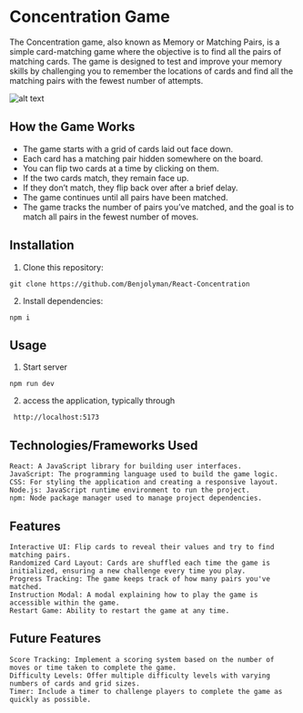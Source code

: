 # Concentration Game

The Concentration game, also known as Memory or Matching Pairs, is a simple card-matching game where the objective is to find all the pairs of matching cards. The game is designed to test and improve your memory skills by challenging you to remember the locations of cards and find all the matching pairs with the fewest number of attempts.

![alt text](image.png)

## How the Game Works

- The game starts with a grid of cards laid out face down.
- Each card has a matching pair hidden somewhere on the board.
- You can flip two cards at a time by clicking on them.
- If the two cards match, they remain face up.
- If they don’t match, they flip back over after a brief delay.
- The game continues until all pairs have been matched.
- The game tracks the number of pairs you’ve matched, and the goal is to match all pairs in the fewest number of moves.

## Installation

1. Clone this repository: 

```
git clone https://github.com/Benjolyman/React-Concentration
```
2. Install dependencies: 

```
npm i
```

## Usage

1. Start server 

```
npm run dev
```

2. access the application, typically through 

```
 http://localhost:5173
```

## Technologies/Frameworks Used

    React: A JavaScript library for building user interfaces.
    JavaScript: The programming language used to build the game logic.
    CSS: For styling the application and creating a responsive layout.
    Node.js: JavaScript runtime environment to run the project.
    npm: Node package manager used to manage project dependencies.

## Features

    Interactive UI: Flip cards to reveal their values and try to find matching pairs.
    Randomized Card Layout: Cards are shuffled each time the game is initialized, ensuring a new challenge every time you play.
    Progress Tracking: The game keeps track of how many pairs you've matched.
    Instruction Modal: A modal explaining how to play the game is accessible within the game.
    Restart Game: Ability to restart the game at any time.

## Future Features

    Score Tracking: Implement a scoring system based on the number of moves or time taken to complete the game.
    Difficulty Levels: Offer multiple difficulty levels with varying numbers of cards and grid sizes.
    Timer: Include a timer to challenge players to complete the game as quickly as possible.